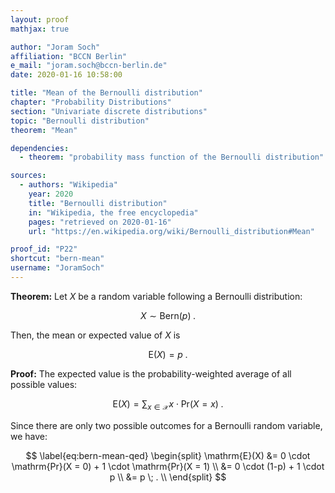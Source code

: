 ```yaml
---
layout: proof
mathjax: true

author: "Joram Soch"
affiliation: "BCCN Berlin"
e_mail: "joram.soch@bccn-berlin.de"
date: 2020-01-16 10:58:00

title: "Mean of the Bernoulli distribution"
chapter: "Probability Distributions"
section: "Univariate discrete distributions"
topic: "Bernoulli distribution"
theorem: "Mean"

dependencies:
  - theorem: "probability mass function of the Bernoulli distribution"

sources:
  - authors: "Wikipedia"
    year: 2020
    title: "Bernoulli distribution"
    in: "Wikipedia, the free encyclopedia"
    pages: "retrieved on 2020-01-16"
    url: "https://en.wikipedia.org/wiki/Bernoulli_distribution#Mean"

proof_id: "P22"
shortcut: "bern-mean"
username: "JoramSoch"
---
```



**Theorem:** Let $X$ be a random variable following a Bernoulli distribution:

$$ \label{eq:bern}
X \sim \mathrm{Bern}(p) \; .
$$

Then, the mean or expected value of $X$ is

$$ \label{eq:bern-mean}
\mathrm{E}(X) = p \; .
$$


**Proof:** The expected value is the probability-weighted average of all possible values:

$$ \label{eq:mean}
\mathrm{E}(X) = \sum_{x \in \mathcal{X}} x \cdot \mathrm{Pr}(X = x) \; .
$$

Since there are only two possible outcomes for a Bernoulli random variable, we have:

$$ \label{eq:bern-mean-qed}
\begin{split}
\mathrm{E}(X) &= 0 \cdot \mathrm{Pr}(X = 0) + 1 \cdot \mathrm{Pr}(X = 1) \\
&= 0 \cdot (1-p) + 1 \cdot p \\
&= p \; . \\
\end{split}
$$